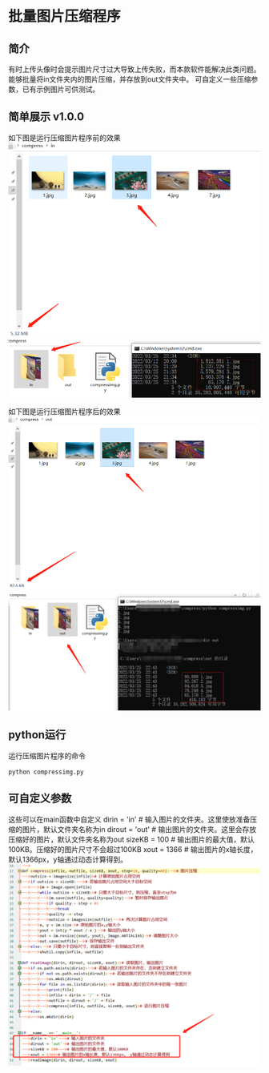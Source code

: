 # 批量图片压缩程序
## 简介
有时上传头像时会提示图片尺寸过大导致上传失败，而本款软件能解决此类问题。
能够批量将in文件夹内的图片压缩，并存放到out文件夹中。
可自定义一些压缩参数，已有示例图片可供测试。

## 简单展示 v1.0.0
如下图是运行压缩图片程序前的效果
![](img/1.png)
![](img/2.png)

如下图是运行压缩图片程序后的效果
![](img/3.png)
![](img/4.png)

## python运行
运行压缩图片程序的命令
```
python compressimg.py
```

## 可自定义参数
这些可以在main函数中自定义
dirin = 'in'	# 输入图片的文件夹。这里使放准备压缩的图片，默认文件夹名称为in
dirout = 'out'	# 输出图片的文件夹。这里会存放压缩好的图片，默认文件夹名称为out
sizeKB = 100	# 输出图片的最大值，默认100KB。压缩好的图片尺寸不会超过100KB
xout = 1366	# 输出图片的x轴长度，默认1366px，y轴通过动态计算得到。
![](img/0.png)

